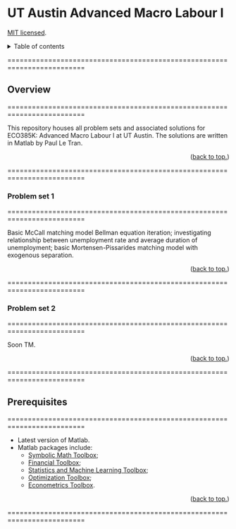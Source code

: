 # UT Austin Advanced Macro Labour I

[MIT licensed](https://github.com/PaulTran47/ECO385K/blob/main/LICENCE.md).

<details>
  <summary>Table of contents</summary>
  <ul>
    <li>
      <a href="#overview">Overview</a>
      <ol>
        <li><a href="#problem-set-1">Problem set 1</a></li>
        <li><a href="#problem-set-2">Problem set 2</a></li>
      </ol>
    </li>
    <li><a href="#prerequisites">Prerequisites</a></li>
  </ul>
</details>

=========================================================================

## Overview
=========================================================================

This repository houses all problem sets and associated solutions for ECO385K: Advanced Macro Labour I at UT Austin. The solutions are written in Matlab by Paul Le Tran.

<p align="right">
  (<a href="#ut-austin-advanced-macro-labour-i">back to top.</a>)
</p>

=========================================================================

### Problem set 1
=========================================================================

Basic McCall matching model Bellman equation iteration; investigating relationship between unemployment rate and average duration of unemployment; basic Mortensen-Pissarides matching model with exogenous separation.

<p align="right">
  (<a href="#ut-austin-advanced-macro-labour-i">back to top.</a>)
</p>

=========================================================================

### Problem set 2
=========================================================================

Soon TM.

<p align="right">
  (<a href="#ut-austin-advanced-macro-labour-i">back to top.</a>)
</p>

=========================================================================

## Prerequisites
=========================================================================

* Latest version of Matlab.
* Matlab packages include:
  * [Symbolic Math Toolbox](https://www.mathworks.com/help/symbolic/);
  * [Financial Toolbox](https://www.mathworks.com/help/finance/);
  * [Statistics and Machine Learning Toolbox](https://www.mathworks.com/help/stats/);
  * [Optimization Toolbox](https://www.mathworks.com/help/optim/);
  * [Econometrics Toolbox](https://www.mathworks.com/help/econ/).

<p align="right">
  (<a href="#ut-austin-advanced-macro-labour-i">back to top.</a>)
</p>

=========================================================================